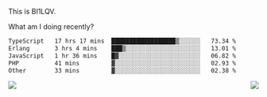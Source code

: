 This is BI1LQV.

What am I doing recently?

<!--START_SECTION:waka-->

```txt
TypeScript   17 hrs 17 mins  ██████████████████▒░░░░░░   73.34 %
Erlang       3 hrs 4 mins    ███▒░░░░░░░░░░░░░░░░░░░░░   13.01 %
JavaScript   1 hr 36 mins    █▓░░░░░░░░░░░░░░░░░░░░░░░   06.82 %
PHP          41 mins         ▓░░░░░░░░░░░░░░░░░░░░░░░░   02.93 %
Other        33 mins         ▓░░░░░░░░░░░░░░░░░░░░░░░░   02.38 %
```

<!--END_SECTION:waka-->
<img align="right" src="https://github-readme-stats.vercel.app/api?username=bi1lqv&show_icons=true&count_private=true">

<img src="https://metrics.lecoq.io/bi1lqv?template=classic&base.activity=0&base.community=0&base.repositories=0&base.metadata=0&isocalendar=1&base=header%2C%20activity%2C%20community%2C%20repositories%2C%20metadata&base.indepth=false&base.hireable=false&isocalendar=false&isocalendar.duration=full-year&config.timezone=Asia%2FShanghai">
